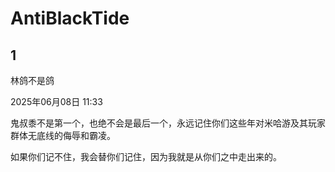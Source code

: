 # AntiBlackTide
## 1
林鸽不是鸽

2025年06月08日 11:33

鬼叔黍不是第一个，也绝不会是最后一个，永远记住你们这些年对米哈游及其玩家群体无底线的侮辱和霸凌。

如果你们记不住，我会替你们记住，因为我就是从你们之中走出来的。

